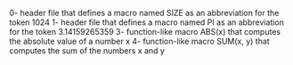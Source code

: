 0- header file that defines a macro named SIZE as an abbreviation for the
token 1024
1- header file that defines a macro named PI as an abbreviation for the
token 3.14159265359
3- function-like macro ABS(x) that computes the absolute value of a number x
4- function-like macro SUM(x, y) that computes the sum of the numbers x and y